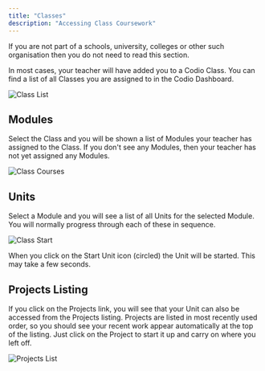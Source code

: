 ```yaml
---
title: "Classes"
description: "Accessing Class Coursework"
---
```


If you are not part of a schools, university, colleges or other such organisation then you do not need to read this section.

In most cases, your teacher will have added you to a Codio Class. You can find a list of all Classes you are assigned to in the Codio Dashboard. 

![Class List](/img/docs/class_list.png)

## Modules
Select the Class and you will be shown a list of Modules your teacher has assigned to the Class. If you don't see any Modules, then your teacher has not yet assigned any Modules.

![Class Courses](/img/docs/class_courses.png)

## Units
Select a Module and you will see a list of all Units for the selected Module. You will normally progress through each of these in sequence.

![Class Start](/img/docs/class_start.png)

When you click on the Start Unit icon (circled) the Unit will be started. This may take a few seconds. 

## Projects Listing
If you click on the Projects link, you will see that your Unit can also be accessed from the Projects listing. Projects are listed in most recently used order, so you should see your recent work appear automatically at the top of the listing. Just click on the Project to start it up and carry on where you left off.

![Projects List](/img/docs/projects_list.png)


